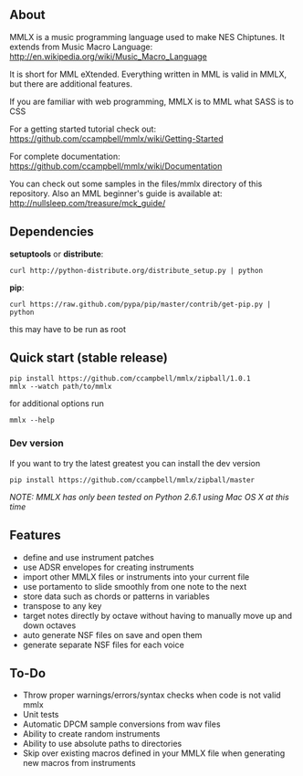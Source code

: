 ## About

MMLX is a music programming language used to make NES Chiptunes.  It extends from Music Macro Language:
http://en.wikipedia.org/wiki/Music_Macro_Language

It is short for MML eXtended. Everything written in MML is valid in MMLX, but there are additional features.

If you are familiar with web programming, MMLX is to MML what SASS is to CSS

For a getting started tutorial check out:  
https://github.com/ccampbell/mmlx/wiki/Getting-Started

For complete documentation:  
https://github.com/ccampbell/mmlx/wiki/Documentation

You can check out some samples in the files/mmlx directory of this repository.  Also an MML beginner's guide is available at:
http://nullsleep.com/treasure/mck_guide/

## Dependencies

**setuptools** or **distribute**:

    curl http://python-distribute.org/distribute_setup.py | python

**pip**:

    curl https://raw.github.com/pypa/pip/master/contrib/get-pip.py | python

this may have to be run as root

## Quick start (stable release)
    pip install https://github.com/ccampbell/mmlx/zipball/1.0.1
    mmlx --watch path/to/mmlx

for additional options run

    mmlx --help

### Dev version

If you want to try the latest greatest you can install the dev version

    pip install https://github.com/ccampbell/mmlx/zipball/master

*NOTE: MMLX has only been tested on Python 2.6.1 using Mac OS X at this time*

## Features
* define and use instrument patches
* use ADSR envelopes for creating instruments
* import other MMLX files or instruments into your current file
* use portamento to slide smoothly from one note to the next
* store data such as chords or patterns in variables
* transpose to any key
* target notes directly by octave without having to manually move up and down octaves
* auto generate NSF files on save and open them
* generate separate NSF files for each voice

## To-Do
* Throw proper warnings/errors/syntax checks when code is not valid mmlx
* Unit tests
* Automatic DPCM sample conversions from wav files
* Ability to create random instruments
* Ability to use absolute paths to directories
* Skip over existing macros defined in your MMLX file when generating new macros from instruments
